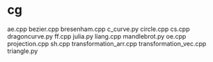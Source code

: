 # cg
ae.cpp
bezier.cpp
bresenham.cpp
c_curve.py
circle.cpp
cs.cpp
dragoncurve.py
ff.cpp
julia.py
liang.cpp
mandlebrot.py
oe.cpp
projection.cpp
sh.cpp
transformation_arr.cpp
transformation_vec.cpp
triangle.py
